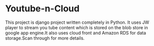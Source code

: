 Youtube-n-Cloud
===============

This project is django project written completely in Python. It uses JW player to stream you tube content which is stored on the blob store in google app engine.It also uses cloud front and Amazon RDS for data storage.Scan through for more details. 
